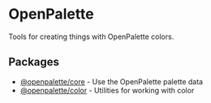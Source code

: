 # OpenPalette

Tools for creating things with OpenPalette colors.

## Packages

- [@openpalette/core](./packages/core) - Use the OpenPalette palette data
- [@openpalette/color](./packages/color) - Utilities for working with color
